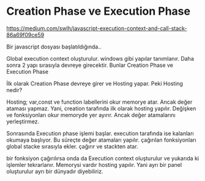 # Creation Phase ve Execution Phase

https://medium.com/swlh/javascript-execution-context-and-call-stack-86a69f09ce59

Bir javascript dosyası başlatıldığında..

Global execution context oluşturulur. windows gibi yapılar tanımlanır. Daha sonra 2 yapı sırasıyla devreye girecektir. Bunlar Creation Phase ve Execution Phase

İlk olarak Creation Phase devreye girer ve Hosting yapar. Peki Hosting nedir?

Hosting; var,const ve function labellerini okur memorye atar. Ancak değer ataması yapmaz. Yani, creation tarafında ilk olarak hosting yapılır. Değişken ve fonksiyonları okur memoryde yer ayırır. Ancak değer atamalarını yerleştirmez.

Sonrasında Execution phase işlemi başlar. execution tarafında ise kalanları okumaya başlıyor. Bu süreçte değer atamaları yapılır. çağırılan fonksiyonları global stacke sırasıyla ekler. çağırır ve stackten atar.

bir fonksiyon çağırılırsa onda da Execution context oluşturulur ve yukarıda ki işlemler tekrarlanır. Memorysi vardır hosting yapılır. Yani ayrı bir panel oluşturulur ayrı bir dünyadır diyebiliriz.
